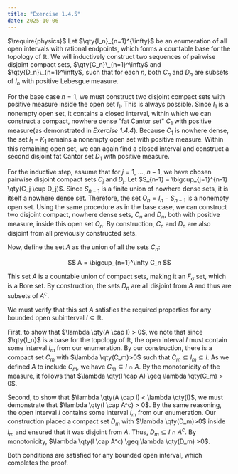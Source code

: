 ```yaml
---
title: "Exercise 1.4.5"
date: 2025-10-06
---
```

$\require{physics}$
Let $\qty{I_n}_{n=1}^{\infty}$ be an enumeration of all open intervals with rational endpoints, which forms a countable base for the topology of $\mathbb{R}$. 
We will inductively construct two sequences of pairwise disjoint compact sets, $\qty{C_n}\_{n=1}^\infty$ and $\qty{D_n}\_{n=1}^\infty$, such that for each $n$, both $C_n$ and $D_n$ are subsets of $I_n$ with positive Lebesgue measure. 

For the base case $n=1$, we must construct two disjoint compact sets with positive measure inside the open set $I_1$. 
This is always possible. 
Since $I_1$ is a nonempty open set, it contains a closed interval, within which we can construct a compact, nowhere dense "fat Cantor set" $C_1$ with positive measure(as demonstrated in *Exercise 1.4.4*). 
Because $C_1$ is nowhere dense, the set $I_1-K_1$ remains a nonempty open set with positive measure. 
Within this remaining open set, we can again find a closed interval and construct a second disjoint fat Cantor set $D_1$ with positive measure. 

For the inductive step, assume that for $j=1$, $\dots$, $n-1$, we have chosen pairwise disjoint compact sets $C_j$ and $D_j$. 
Let $S_{n-1} = \bigcup_{j=1}^{n-1} \qty(C_j \cup D_j)$. 
Since $S_{n-1}$ is a finite union of nowhere dense sets, it is itself a nowhere dense set. 
Therefore, the set $O_n = I_n - S_{n-1}$ is a nonempty open set. 
Using the same procedure as in the base case, we can construct two disjoint compact, nowhere dense sets, $C_n$ and $D_n$, both with positive measure, inside this open set $O_n$. 
By construction, $C_n$ and $D_n$ are also disjoint from all previously constructed sets. 

Now, define the set $A$ as the union of all the sets $C_n$:

$$
  A = \bigcup_{n=1}^\infty C_n
$$

This set $A$ is a countable union of compact sets, making it an $F_\sigma$ set, which is a Bore set. 
By construction, the sets $D_n$ are all disjoint from $A$ and thus are subsets of $A^c$. 

We must verify that this set $A$ satisfies the required properties for any bounded open subinterval $I \subseteq \mathbb{R}$. 

First, to show that $\lambda \qty(A \cap I) > 0$, we note that since $\qty{I_n}$ is a base for the topology of $\mathbb{R}$, the open interval $I$ must contain some interval $I_m$ from our enumeration. 
By our construction, there is a compact set $C_m$ with $\lambda \qty(C_m)>0$ such that $C_m \subseteq I_m \subseteq I$. 
As we defined $A$ to include $C_m$, we have $C_m \subseteq I \cap A$. 
By the monotonicity of the measure, it follows that $\lambda \qty(I \cap A) \geq \lambda \qty(C_m) > 0$. 

Second, to show that $\lambda \qty(A \cap I) < \lambda \qty(I)$, we must demonstrate that $\lambda \qty(I \cap A^c) > 0$. 
By the same reasoning, the open interval $I$ contains some interval $I_m$ from our enumeration. 
Our construction placed a compact set $D_m$ with $\lambda \qty(D_m)>0$ inside $I_m$ and ensured that it was disjoint from $A$. 
Thus, $D_m \subseteq I \cap A^c$. 
By monotonicity, $\lambda \qty(I \cap A^c) \geq \lambda \qty(D_m) >0$. 

Both conditions are satisfied for any bounded open interval, which completes the proof.
